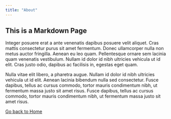```yaml
---
title: "About"
---
```


## This is a Markdown Page

Integer posuere erat a ante venenatis dapibus posuere velit aliquet. Cras mattis consectetur purus sit amet fermentum. Donec ullamcorper nulla non metus auctor fringilla. Aenean eu leo quam. Pellentesque ornare sem lacinia quam venenatis vestibulum. Nullam id dolor id nibh ultricies vehicula ut id elit. Cras justo odio, dapibus ac facilisis in, egestas eget quam.

Nulla vitae elit libero, a pharetra augue. Nullam id dolor id nibh ultricies vehicula ut id elit. Aenean lacinia bibendum nulla sed consectetur. Fusce dapibus, tellus ac cursus commodo, tortor mauris condimentum nibh, ut fermentum massa justo sit amet risus. Fusce dapibus, tellus ac cursus commodo, tortor mauris condimentum nibh, ut fermentum massa justo sit amet risus.

[Go back to Home](/)
